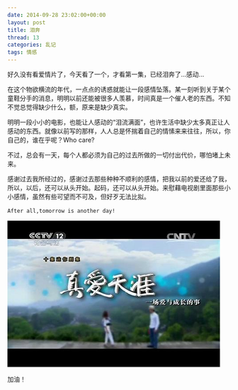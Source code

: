 ```yaml
---
date: 2014-09-28 23:02:00+00:00
layout: post
title: 泪奔
thread: 13
categories: 乱记
tags: 情感
---
```



好久没有看爱情片了，今天看了一个，才看第一集，已经泪奔了...感动...

在这个物欲横流的年代，一点点的诱惑就能让一段感情坠落。某一刻听到关于某个童鞋分手的消息，明明以前还能被很多人羡慕，时间真是一个催人老的东西。不知不觉总觉得缺少什么，额，原来是缺少真实。

明明一段小小的电影，也能让人感动的“泪流满面”，也许生活中缺少太多真正让人感动的东西。就像以前写的那样，人人总是怀揣着自己的情愫来来往往，所以，你自己的，谁在乎呢？Who care?

不过，总会有一天，每个人都必须为自己的过去所做的一切付出代价，哪怕堵上未来。

感谢过去我所经过的，感谢过去那些种种不顺利的感情，把我以前的爱还给了我，所以，以后，还可以从头开始。起码，还可以从头开始。来慰藉电视剧里面那些小小感情，虽然有些可望而不可及，但好歹无法比拟。

```html
After all,tomorrow is another day!
```

![been-moved](../assets/img/2014092801.JPG)

加油！
